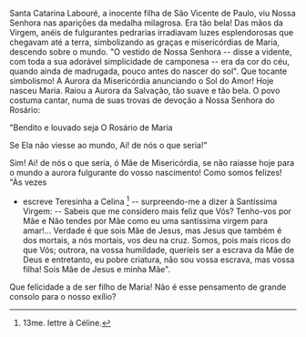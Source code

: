 
Santa Catarina Labouré, a inocente filha de São Vicente de Paulo, viu Nossa Senhora nas aparições da medalha milagrosa. Era tão bela! Das mãos da Virgem, anéis de fulgurantes pedrarias irradiavam luzes esplendorosas que chegavam até a terra, simbolizando as graças e misericórdias de Maria, descendo sobre o mundo. "O vestido de Nossa Senhora -- disse a vidente, com toda a sua adorável simplicidade de camponesa -- era da cor do céu, quando ainda de madrugada, pouco antes do nascer do sol". Que tocante simbolismo! A Aurora da Misericórdia anunciando o Sol do Amor! Hoje nasceu Maria. Raiou a Aurora da Salvação, tão suave e tão bela. O povo costuma cantar, numa de suas trovas de devoção a Nossa Senhora do Rosário:

"Bendito e louvado seja O Rosário de Maria

Se Ela não viesse ao mundo, Ai! de nós o que seria!"

Sim! Ai! de nós o que seria, ó Mãe de Misericórdia, se não raiasse hoje para o mundo a aurora fulgurante do vosso nascimento! Como somos felizes! "Às vezes

-   escreve Teresinha a Celina [^1] -- surpreendo-me a dizer à Santíssima Virgem: -- Sabeis que me considero mais feliz que Vós? Tenho-vos por Mãe e Não tendes por Mãe como eu uma santíssima virgem para amar!\... Verdade é que sois Mãe de Jesus, mas Jesus que também é dos mortais, a nós mortais, vos deu na cruz. Somos, pois mais ricos do que Vós; outrora, na vossa humildade, queríeis ser a escrava da Mãe de Deus e entretanto, eu pobre criatura, não sou vossa escrava, mas vossa filha! Sois Mãe de Jesus e minha Mãe".

Que felicidade a de ser filho de Maria! Não é esse pensamento de grande consolo para o nosso exílio?



[^1]: 13me. lettre à Céline.